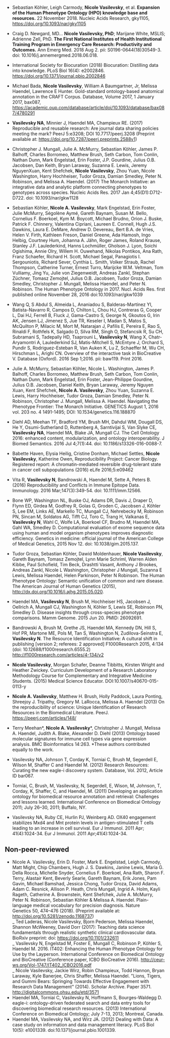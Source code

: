 - Sebastian Köhler, Leigh Carmody, **Nicole Vasilevsky**, et al. **Expansion of the Human Phenotype Ontology (HPO) knowledge base and resources.** 22 November 2018. Nucleic Acids Research, gky1105, https://doi.org/10.1093/nar/gky1105

- Craig D. Newgard, MD... **Nicole Vasilevsky, PhD**; Marijane White, MSLIS; Adrienne Zell, PhD. **The First National Institutes of Health Institutional Training Program in Emergency Care Research: Productivity and Outcomes.** Ann Emerg Med. 2018 Aug 2. pii: S0196-0644(18)30549-3. doi: 10.1016/j.annemergmed.2018.06.018.

- International Society for Biocuration (2018) Biocuration: Distilling data into knowledge. PLoS Biol 16(4): e2002846. https://doi.org/10.1371/journal.pbio.2002846

- Michael Bada, **Nicole Vasilevsky**, William A Baumgartner, Jr, Melissa Haendel, Lawrence E Hunter. Gold-standard ontology-based anatomical annotation in the CRAFT Corpus. Database, Volume 2017, 1 January 2017, bax087, https://academic.oup.com/database/article/doi/10.1093/database/bax087/4780291 

- **Vasilevsky NA**, Minnier J, Haendel MA, Champieux RE. (2017) Reproducible and reusable research: Are journal data sharing policies meeting the mark? PeerJ 5:e3208; DOI 10.7717/peerj.3208 (Preprint available at: https://doi.org/10.7287/peerj.preprints.2588v1)

-	Christopher J. Mungall, Julie A. McMurry, Sebastian Köhler, James P. Balhoff, Charles Borromeo, Matthew Brush, Seth Carbon, Tom Conlin, Nathan Dunn, Mark Engelstad, Erin Foster, J.P. Gourdine, Julius O.B. Jacobsen, Dan Keith, Bryan Laraway, Suzanna E. Lewis, Jeremy NguyenXuan, Kent Shefchek, **Nicole Vasilevsky**, Zhou Yuan, Nicole Washington, Harry Hochheiser, Tudor Groza, Damian Smedley, Peter N. Robinson, and Melissa A. Haendel. (2017) The Monarch Initiative: an integrative data and analytic platform connecting phenotypes to genotypes across species. Nucleic Acids Res. 2017 Jan 4;45(D1):D712-D722. doi: 10.1093/nar/gkw1128

-	Sebastian Köhler, **Nicole A. Vasilevsky**, Mark Engelstad, Erin Foster, Julie McMurry, Ségolène Aymé, Gareth Baynam, Susan M. Bello, Cornelius F. Boerkoel, Kym M. Boycott, Michael Brudno, Orion J. Buske, Patrick F. Chinnery, Valentina Cipriani, Laureen E. Connell, Hugh J.S. Dawkins, Laura E. DeMare, Andrew D. Devereau, Bert B.A. de Vries, Helen V. Firth, Kathleen Freson, Daniel Greene, Ada Hamosh, Ingo Helbig, Courtney Hum, Johanna A. Jähn, Roger James, Roland Krause, Stanley J.F. Laulederkind, Hanns Lochmüller, Gholson J. Lyon, Soichi Ogishima, Annie Olry, Willem H. Ouwehand, Nikolas Pontikos, Ana Rath, Franz Schaefer, Richard H. Scott, Michael Segal, Panagiotis I. Sergouniotis, Richard Sever, Cynthia L. Smith, Volker Straub, Rachel Thompson, Catherine Turner, Ernest Turro, Marijcke W.M. Veltman, Tom Vulliamy, Jing Yu, Julie von Ziegenweidt, Andreas Zankl, Stephan Züchner, Tomasz Zemojtel, Julius O.B. Jacobsen, Tudor Groza, Damian Smedley, Christopher J. Mungall, Melissa Haendel, and Peter N. Robinson. The Human Phenotype Ontology in 2017. Nucl. Acids Res. first published online November 28, 2016 doi:10.1093/nar/gkw1039

-	Wang Q, S Abdul S, Almeida L, Ananiadou S, Balderas-Martínez YI, Batista-Navarro R, Campos D, Chilton L, Chou HJ, Contreras G, Cooper L, Dai HJ, Ferrell B, Fluck J, Gama-Castro S, George N, Gkoutos G, Irin AK, Jensen LJ, Jimenez S, Jue TR, Keseler I, Madan S, Matos S, McQuilton P, Milacic M, Mort M, Natarajan J, Pafilis E, Pereira E, Rao S, Rinaldi F, Rothfels K, Salgado D, Silva RM, Singh O, Stefancsik R, Su CH, Subramani S, Tadepally HD, Tsaprouni L, **Vasilevsky N**, Wang X, Chatr-Aryamontri A, Laulederkind SJ, Matis-Mitchell S, McEntyre J, Orchard S, Pundir S, Rodriguez-Esteban R, Van Auken K, Lu Z, Schaeffer M, Wu CH, Hirschman L, Arighi CN. Overview of the interactive task in BioCreative V. Database (Oxford). 2016 Sep 1;2016. pii: baw119. Print 2016.

-	Julie A. McMurry, Sebastian Köhler, Nicole L. Washington, James P. Balhoff, Charles Borromeo, Matthew Brush, Seth Carbon, Tom Conlin, Nathan Dunn, Mark Engelstad, Erin Foster, Jean-Philippe Gourdine, Julius O.B. Jacobsen, Daniel Keith, Bryan Laraway, Jeremy Nguyen Xuan, Kent Shefchek, **Nicole A. Vasilevsky**, Zhou Yuan, Suzanna E. Lewis, Harry Hochheiser, Tudor Groza, Damian Smedley, Peter N. Robinson, Christopher J. Mungall,   Melissa A. Haendel. Navigating the Phenotype Frontier: The Monarch Initiative. GENETICS August 1, 2016 vol. 203 no. 4 1491-1495; DOI: 10.1534/genetics.116.188870

- Diehl AD, Meehan TF, Bradford YM, Brush MH, Dahdul WM, Dougall DS, He Y, Osumi-Sutherland D, Ruttenberg A, Sarntivijai S, Van Slyke CE, **Vasilevsky NA**, Haendel MA, Blake JA, Mungall CJ. The Cell Ontology 2016: enhanced content, modularization, and ontology interoperability. J Biomed Semantics. 2016 Jul 4;7(1):44. doi: 10.1186/s13326-016-0088-7.

-	Babette Haven, Elysia Heilig, Cristine Donham, Michael Settles, **Nicole Vasilevsky**, Katherine Owen, Reproducibility Project: Cancer Biology. Registered report: A chromatin-mediated reversible drug-tolerant state in cancer cell subpopulations (2016) eLife 2016;5:e09462

-	Vita R, **Vasilevsky N**, Bandrowski A, Haendel M, Sette A, Peters B. (2016) Reproducibility and Conflicts in Immune Epitope Data. Immunology. 2016 Mar;147(3):349-54. doi: 10.1111/imm.12566. 

-	Bone WP, Washington NL, Buske OJ, Adams DR, Davis J, Draper D, Flynn ED, Girdea M, Godfrey R, Golas G, Groden C, Jacobsen J, Köhler S, Lee EM, Links AE, Markello TC, Mungall CJ, Nehrebecky M, Robinson PN, Sincan M, Soldatos AG, Tifft CJ, Toro C, Trang H, Valkanas E, **Vasilevsky N**, Wahl C, Wolfe LA, Boerkoel CF, Brudno M, Haendel MA, Gahl WA, Smedley D. Computational evaluation of exome sequence data using human and model organism phenotypes improves diagnostic efficiency. Genetics in medicine: official journal of the American College of Medical Genetics, 2015 Nov 12. doi: 10.1038/gim.2015.137.

-	Tudor Groza, Sebastian Köhler, Dawid Moldenhauer, **Nicole Vasilevsky**, Gareth Baynam, Tomasz Zemojtel, Lynn Marie Schriml, Warren Alden Kibbe, Paul Schofield, Tim Beck, Drashtti Vasant, Anthony J Brookes, Andreas Zankl, Nicole L Washington, Christopher J Mungall, Suzanna E Lewis, Melissa Haendel, Helen Parkinson, Peter N Robinson. The Human Phenotype Ontology: Semantic unification of common and rare disease. The American Journal of Human Genetics (2015), http://dx.doi.org/10.1016/j.ajhg.2015.05.020.

- Haendel MA, **Vasilevsky N**, Brush M, Hochheiser HS, Jacobsen J, Oellrich A, Mungall CJ, Washington N, Köhler S, Lewis SE, Robinson PN, Smedley D. Disease insights through cross-species phenotype comparisons. Mamm Genome. 2015 Jun 20. PMID: 26092691.

-	Bandrowski A, Brush M, Grethe JS, Haendel MA, Kennedy DN, Hill S, Hof PR, Martone ME, Pols M, Tan S, Washington N, Zudilova-Seinstra E, **Vasilevsky N**. The Resource Identification Initiative: A cultural shift in publishing [version 2; referees: 2 approved] F1000Research 2015, 4:134 (doi: 10.12688/f1000research.6555.2) http://f1000research.com/articles/4-134/v2

-	**Nicole Vasilevsky**, Morgan Schafer, Deanne Tibbitts, Kirsten Wright and Heather Zwickey. Curriculum Development of a Research Laboratory Methodology Course for Complementary and Integrative Medicine Students. (2015) Medical Science Educator. DOI:10.1007/s40670-015-0113-y

-	**Nicole A. Vasilevsky**, Matthew H. Brush, Holly Paddock, Laura Ponting, Shreejoy J. Tripathy, Gregory M. LaRocca, Melissa A. Haendel (2013) On the reproducibility of science: Unique Identification of Research Resources in the Biomedical Literature. PeerJ. https://peerj.com/articles/148/ 

-	Terry Meehan*, **Nicole A. Vasilevsky***, Christopher J. Mungall, Melissa A. Haendel, Judith A. Blake, Alexander D. Diehl (2013) Ontology based molecular signatures for immune cell types via gene expression analysis. BMC Bioinformatics 14:263. *These authors contributed equally to the work.

- Vasilevsky NA, Johnson T, Corday K, Torniai C, Brush M, Segerdell E, Wilson M, Shaffer C and Haendel M. (2012) Research Resources: Curating the new eagle-i discovery system. Database, Vol. 2012, Article ID bar067.

- Torniai, C, Brush, M, Vasilevsky, N, Segerdell, E, Wison, M, Johnson, T, Corday, K, Shaffer, C, and Haendel, M. (2011) Developing an application ontology for biomedical resource annotation and retrieval: Challenges and lessons learned. International Conference on Biomedical Ontology 2011; July 26–30, 2011; Buffalo, NY.

- Vasilevsky NA, Ruby CE, Hurlin PJ, Weinberg AD. OX40 engagement stabilizes Mxd4 and Mnt protein levels in antigen-stimulated T cells leading to an increase in cell survival. Eur J Immunol. 2011 Apr; 41(4):1024-34. Eur J Immunol. 2011 Apr;41(4):1024-34. 


## Non-peer-reviewed

- 	Nicole A. Vasilevsky, Erin D. Foster, Mark E. Engelstad, Leigh Carmody, Matt Might, Chip Chambers, Hugh J. S. Dawkins, Janine Lewis, Maria G. Della Rocca, Michelle Snyder, Cornelius F. Boerkoel, Ana Rath, Sharon F. Terry, Alastair Kent, Beverly Searle, Gareth Baynam, Erik Jones, Pam Gavin, Michael Bamshad, Jessica Chong, Tudor Groza, David Adams, Adam C. Resnick, Allison P. Heath, Chris Mungall, Ingrid A. Holm, Kayli Rageth, Catherine A. Brownstein, Kent Shefchek, Julie A. McMurry, Peter N. Robinson, Sebastian Köhler & Melissa A. Haendel. Plain-language medical vocabulary for precision diagnosis. Nature Genetics 50, 474–476 (2018). (Preprint available at: http://doi.org/10.5281/zenodo.1168737)  
_	Ted Laderas, Nicole Vasilevsky, Bjorn Pederson, Melissa Haendel, Shannon McWeeney, David Dorr (2017): Teaching data science fundamentals through realistic synthetic clinical cardiovascular data. BioRxiv preprint: doi: https://doi.org/10.1101/232611  
_	Vasilevsky N, Engelstad M, Foster E, Mungall C, Robinson P, Köhler S, Haendel M.  2016.  IT402: Enhancing the Human Phenotype Ontology for Use by the Layperson. International Conference on Biomedical Ontology and BioCreative (Conference paper, ICBO BioCreative 2016). http://ceur-ws.org/Vol-1747/IT402_ICBO2016.pdf  
_	Nicole Vasilevsky, Jackie Wirz, Robin Champieux, Todd Hannon, Bryan Laraway, Kyle Banerjee, Chris Shaffer, Melissa Haendel. "Lions, Tigers, and Gummi Bears: Springing Towards Effective Engagement with Research Data Management" (2014). Scholar Archive. Paper 3571. http://digitalcommons.ohsu.edu/etd/3571  
- Haendel MA, Torniai C, Vasilevsky N, Hoffmann S, Bourges-Waldegg D. eagle-i: ontology-driven federated search and data entry tools for discovering biomedical research resources. (2013) International Conference on Biomedical Ontology; July 7-13, 2013; Montreal, Canada.  
- Haendel MA, Vasilevsky NA, and Wirz JA. (2012) Dealing with Data: A case study on information and data management literacy. PLoS Biol 10(5): e1001339. doi:10.1371/journal.pbio.1001339.  

